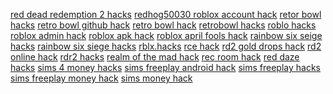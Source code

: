 <a href="https://datastudio.google.com/reporting/a882889b-5552-4ca4-a8fe-0fbc10c35f97?s=red-dead-redemption-2-hacks">red dead redemption 2 hacks</a>
<a href="https://datastudio.google.com/reporting/d47f2bb1-4162-4d95-9a97-008782d1d7cf?s=redhog50030-roblox-account-hack">redhog50030 roblox account hack</a>
<a href="https://datastudio.google.com/reporting/c7536c1c-0256-49c3-a3b4-d6f4558460ed?s=retor-bowl-hacks">retor bowl hacks</a>
<a href="https://datastudio.google.com/reporting/11a70269-89f5-48ee-8bab-f499442b3e21?s=retro-bowl-github-hack">retro bowl github hack</a>
<a href="https://datastudio.google.com/reporting/af4df5f6-eab9-4262-b573-d919d10d1aa4?s=retro-bowl-hack">retro bowl hack</a>
<a href="https://datastudio.google.com/reporting/30c18cd2-cc4f-4a85-828b-930055445ad8?s=retrobowl-hacks">retrobowl hacks</a>
<a href="https://datastudio.google.com/reporting/93097511-f945-4867-974b-304f12eaa40d?s=roblo-hacks">roblo hacks</a>
<a href="https://datastudio.google.com/reporting/81f24e93-d7a6-4f8d-9ac6-5ae07ffe927d?s=roblox-admin-hack">roblox admin hack</a>
<a href="https://datastudio.google.com/reporting/0fc464c9-5157-49c8-8e37-eeb4635efed4?s=roblox-apk-hack">roblox apk hack</a>
<a href="https://datastudio.google.com/reporting/066764a9-eeef-4921-9eae-4193e8bc4e14?s=roblox-april-fools-hack">roblox april fools hack</a>
<a href="https://datastudio.google.com/reporting/c2d29d2e-d4e0-4abe-9a10-91e673b6560c?s=rainbow-six-seige-hacks">rainbow six seige hacks</a>
<a href="https://datastudio.google.com/reporting/8443e7f9-26f9-4c05-973e-6e5f4ae1f39c?s=rainbow-six-siege-hacks">rainbow six siege hacks</a>
<a href="https://datastudio.google.com/reporting/d1bf6dc6-f11c-44ff-99cf-58357dc47b02?s=rblx-hacks">rblx.hacks</a>
<a href="https://datastudio.google.com/reporting/b7db4c73-d161-486f-86e3-6b85a680eca9?s=rce-hack">rce hack</a>
<a href="https://datastudio.google.com/reporting/9d76cc6b-375f-4436-8bb4-5e50c2d7e8c9?s=rd2-gold-drops-hack">rd2 gold drops hack</a>
<a href="https://datastudio.google.com/reporting/a4aa42a6-236f-4bf5-a3d6-fa8781bd59bc?s=rd2-online-hack">rd2 online hack</a>
<a href="https://datastudio.google.com/reporting/8bcb0631-2cf1-4b47-b1d7-95ce096a6a19?s=rdr2-hacks">rdr2 hacks</a>
<a href="https://datastudio.google.com/reporting/25791a64-0488-4675-841f-1559d4d9b31a?s=realm-of-the-mad-hack">realm of the mad hack</a>
<a href="https://datastudio.google.com/reporting/8700fbc7-efa1-47a6-bd37-8a45ca4af5f2?s=rec-room-hack">rec room hack</a>
<a href="https://datastudio.google.com/reporting/c1295872-0393-48d7-99b9-d2c85c1713c1?s=red-daze-hacks">red daze hacks</a>
<a href="https://datastudio.google.com/reporting/07233f41-f056-40fc-983e-62915842111c?s=sims-4-money-hacks">sims 4 money hacks</a>
<a href="https://datastudio.google.com/reporting/97c1e764-0d6c-46eb-bd29-7a1bf6f25a75?s=sims-freeplay-android-hack">sims freeplay android hack</a>
<a href="https://datastudio.google.com/reporting/df1378af-e8bb-4f04-922c-56bcbcb3739e?s=sims-freeplay-hacks">sims freeplay hacks</a>
<a href="https://datastudio.google.com/reporting/6467f3e7-2550-4d87-8a6d-933743deea62?s=sims-freeplay-money-hack">sims freeplay money hack</a>
<a href="https://datastudio.google.com/reporting/e7bcd37b-0dcf-4fef-8cad-16d11513f6bb?s=sims-money-hack">sims money hack</a>
